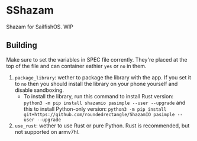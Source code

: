 # SShazam

Shazam for SailfishOS. WIP

## Building

Make sure to set the variables in SPEC file corrently. They're placed at the top of the file and can container eathier `yes` or `no` in them.

1. `package_library`: wether to package the library with the app. If you set it to `no` then you should install the library on your phone yourself and disable sandboxing.
    - To install the library, run this command to install Rust version: `python3 -m pip install shazamio pasimple --user --upgrade` and this to install Python-only version: `python3 -m pip install git+https://github.com/roundedrectangle/ShazamIO pasimple --user --upgrade`
2. `use_rust`: wether to use Rust or pure Python. Rust is recommended, but not supported on armv7hl.